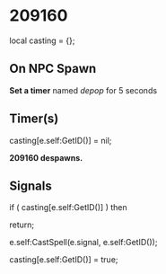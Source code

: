# 209160


local casting = {};



## On NPC Spawn

**Set a timer** named *depop* for 5 seconds


## Timer(s)

casting[e.self:GetID()] = nil;

**209160 despawns.**


## Signals

if ( casting[e.self:GetID()] ) then


return;

e.self:CastSpell(e.signal, e.self:GetID());

casting[e.self:GetID()] = true;
